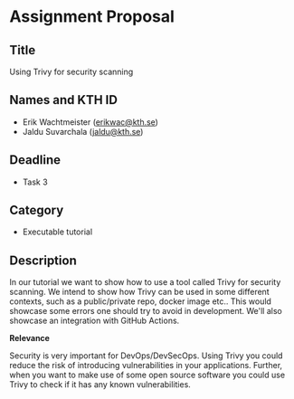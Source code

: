 # Assignment Proposal

## Title

Using Trivy for security scanning

## Names and KTH ID

  - Erik Wachtmeister (erikwac@kth.se)
  - Jaldu Suvarchala (jaldu@kth.se)

## Deadline

- Task 3

## Category

- Executable tutorial

## Description

In our tutorial we want to show how to use a tool called Trivy for security scanning. We intend to show how Trivy can be used in some different contexts, such as a public/private repo, docker image etc.. This would showcase some errors one should try to avoid in development. We'll also showcase an integration with GitHub Actions.

**Relevance**

Security is very important for DevOps/DevSecOps. Using Trivy you could reduce the risk of introducing vulnerabilities in your applications. Further, when you want to make use of some open source software you could use Trivy to check if it has any known vulnerabilities.
